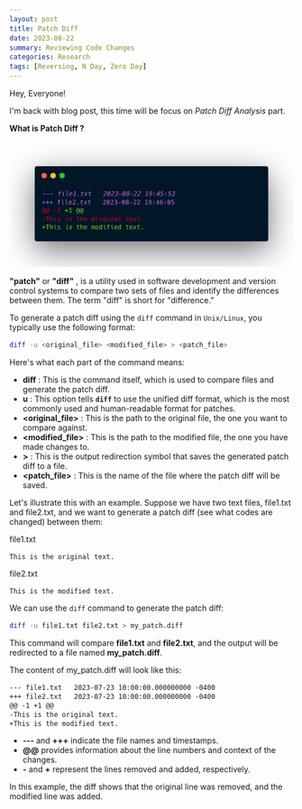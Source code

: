 ```yaml
---
layout: post
title: Patch Diff
date: 2023-08-22
summary: Reviewing Code Changes
categories: Research
tags: [Reversing, N Day, Zero Day]
---
```


Hey, Everyone! 

I'm back with blog post, this time will be focus on _Patch Diff Analysis_ part.

**What is Patch Diff ?**

<p align="center">
  <img src="/images/patch/patch-diff-logo.png"> 
</p>

**"patch"** or **"diff"** , is a utility used in software development and version control systems to compare two sets of files and identify the differences between them. The term "diff" is short for "difference.”

To generate a patch diff using the `diff` command in `Unix/Linux`, you typically use the following format:

```bash
diff -u <original_file> <modified_file> > <patch_file>
```
Here's what each part of the command means:

- **diff** : This is the command itself, which is used to compare files and generate the patch diff.
- **u** : This option tells **`diff`** to use the unified diff format, which is the most commonly used and human-readable format for patches.
- **<original_file>** : This is the path to the original file, the one you want to compare against.
- **<modified_file>** : This is the path to the modified file, the one you have made changes to.
- **>** : This is the output redirection symbol that saves the generated patch diff to a file.
- **<patch_file>** : This is the name of the file where the patch diff will be saved.

Let's illustrate this with an example. Suppose we have two text files, file1.txt and file2.txt, and we want to generate a patch diff (see what codes are changed) between them:

file1.txt

```file
This is the original text.
```

file2.txt

```file
This is the modified text.
```

We can use the `diff` command to generate the patch diff:

```bash
diff -u file1.txt file2.txt > my_patch.diff
```

This command will compare **file1.txt** and **file2.txt**, and the output will be redirected to a file named **my_patch.diff**. 

The content of my_patch.diff will look like this:

```file
--- file1.txt	2023-07-23 10:00:00.000000000 -0400
+++ file2.txt	2023-07-23 10:00:00.000000000 -0400
@@ -1 +1 @@
-This is the original text.
+This is the modified text.
```

- **---** and **+++** indicate the file names and timestamps.
- **@@** provides information about the line numbers and context of the changes.
- **-** and **+** represent the lines removed and added, respectively.

In this example, the diff shows that the original line was removed, and the modified line was added.

